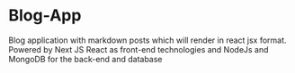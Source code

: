 # Blog-App
Blog application with markdown posts which will render in react jsx format. Powered by Next JS React as front-end technologies and NodeJs and MongoDB for the back-end and database
